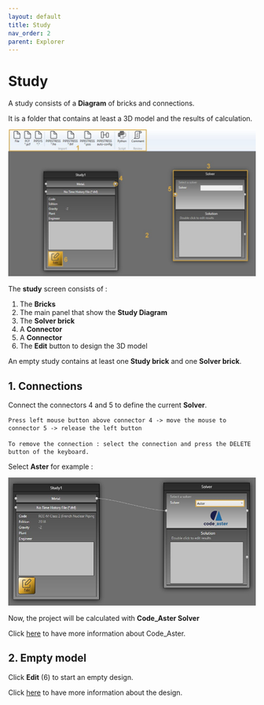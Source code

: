 ```yaml
---
layout: default
title: Study
nav_order: 2
parent: Explorer
---
```


# Study

A study consists of a **Diagram** of bricks and connections.

It is a folder that contains at least a 3D model and the results of calculation.

![Image](../Images/Study1.jpg)

The **study** screen consists of :

1. The **Bricks**
2. The main panel that show the **Study Diagram**
3. The **Solver brick**
4. A **Connector**
5. A **Connector**
6. The **Edit** button to design the 3D model

An empty study contains at least one **Study brick** and one **Solver brick**.
## 1. Connections

Connect the connectors 4 and 5 to define the current **Solver**. 

    Press left mouse button above connector 4 -> move the mouse to connector 5 -> release the left button

    To remove the connection : select the connection and press the DELETE button of the keyboard.

Select **Aster** for example :

![Image](../Images/Study2.jpg)

Now, the project will be calculated with **Code_Aster Solver**

Click [here](https://documentation.metapiping.com/Analysis/Solver.html) to have more information about Code_Aster.

## 2. Empty model

Click **Edit** (6) to start an empty design.

Click [here](https://documentation.metapiping.com/Design/index.html) to have more information about the design.

